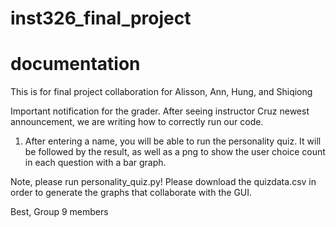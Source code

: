 # inst326_final_project
# documentation
This is for final project collaboration for Alisson, Ann, Hung, and Shiqiong

Important notification for the grader.
After seeing instructor Cruz newest announcement, we are writing how to correctly run our code.
1. After entering a name, you will be able to run the personality quiz. It will be followed by the result, as well as a png to show the user choice count in each question with a bar graph.

Note, please run personality_quiz.py! Please download the quizdata.csv in order to generate the graphs that collaborate with the GUI.

Best,
Group 9 members
